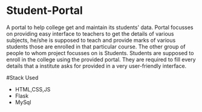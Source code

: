 # Student-Portal
A portal to help college get and maintain its students' data. Portal focusses on providing easy interface to teachers to get the details of various subjects, he/she is supposed to teach and provide marks of various students those are enrolled in that particular course. The other group of people to whom project focusses on is Students. Students are supposed to enroll in the college using the provided portal. They are required to fill every details that a institute asks for provided in a very user-friendly interface.

#Stack Used
* HTML,CSS,JS
* Flask
* MySql

